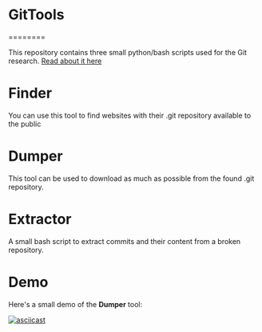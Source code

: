 # GitTools
========

This repository contains three small python/bash scripts used for the Git research. [Read about it here](http://en.internetwache.org/dont-publicly-expose-git-or-how-we-downloaded-your-websites-sourcecode-an-analysis-of-alexas-1m-28-07-2015/)

# Finder

You can use this tool to find websites with their .git repository available to the public

# Dumper

This tool can be used to download as much as possible from the found .git repository. 

# Extractor

A small bash script to extract commits and their content from a broken repository.

# Demo

Here's a small demo of the **Dumper** tool:

[![asciicast](https://asciinema.org/a/24072.png)](https://asciinema.org/a/24072)
